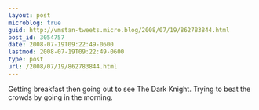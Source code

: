 ```yaml
---
layout: post
microblog: true
guid: http://vmstan-tweets.micro.blog/2008/07/19/862783844.html
post_id: 3054757
date: 2008-07-19T09:22:49-0600
lastmod: 2008-07-19T09:22:49-0600
type: post
url: /2008/07/19/862783844.html
---
```

Getting breakfast then going out to see The Dark Knight. Trying to beat the crowds by going in the morning.
